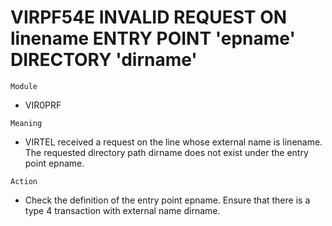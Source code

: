 # VIRPF54E INVALID REQUEST ON linename ENTRY POINT 'epname' DIRECTORY 'dirname'

`Module`
- VIR0PRF

`Meaning`
- VIRTEL received a request on the line whose external name is linename. The requested directory path dirname does not exist under the entry point epname.

`Action`
- Check the definition of the entry point epname. Ensure that there is a type 4 transaction with external name dirname.
